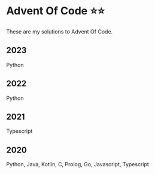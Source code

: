 # Advent Of Code ⭐⭐

These are my solutions to Advent Of Code.

## 2023

Python

## 2022

Python

## 2021

Typescript

## 2020

Python, Java, Kotlin, C, Prolog, Go, Javascript, Typescript